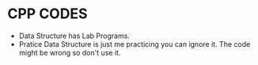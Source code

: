 # CPP CODES
- Data Structure has Lab Programs.
- Pratice Data Structure is just me practicing you can ignore it. The code might be wrong so don't use it.